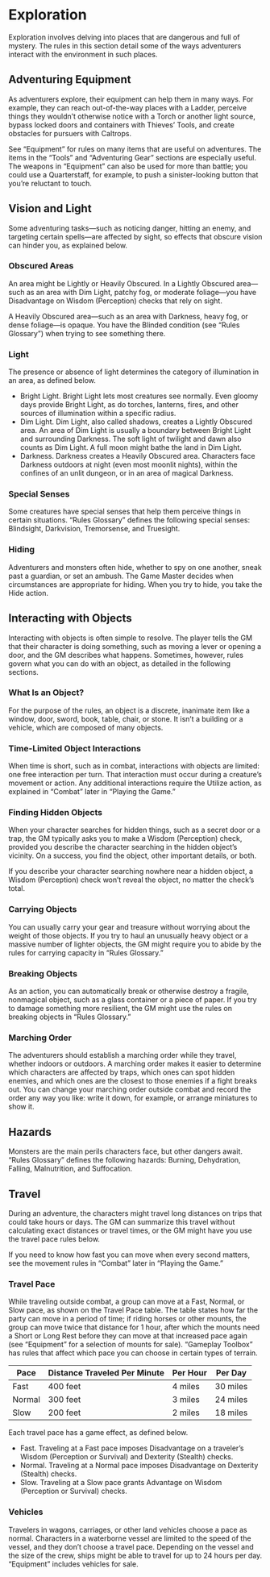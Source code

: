 <!-- Source: docs/srd/SRD_CC_v5.2.1.pdf p.11–12 (Exploration, Vision and Light, Special Senses, Hiding, Interacting with Objects, Objects, Finding Hidden Objects, Carrying/Breaking Objects, Marching Order, Hazards, Travel, Travel Pace, Vehicles) -->

# Exploration

Exploration involves delving into places that are dangerous and full of mystery. The rules in this section detail some of the ways adventurers interact with the environment in such places.

## Adventuring Equipment

As adventurers explore, their equipment can help them in many ways. For example, they can reach out-of-the-way places with a Ladder, perceive things they wouldn’t otherwise notice with a Torch or another light source, bypass locked doors and containers with Thieves’ Tools, and create obstacles for pursuers with Caltrops.

See “Equipment” for rules on many items that are useful on adventures. The items in the “Tools” and “Adventuring Gear” sections are especially useful. The weapons in “Equipment” can also be used for more than battle; you could use a Quarterstaff, for example, to push a sinister-looking button that you’re reluctant to touch.

## Vision and Light

Some adventuring tasks—such as noticing danger, hitting an enemy, and targeting certain spells—are affected by sight, so effects that obscure vision can hinder you, as explained below.

### Obscured Areas

An area might be Lightly or Heavily Obscured. In a Lightly Obscured area—such as an area with Dim Light, patchy fog, or moderate foliage—you have Disadvantage on Wisdom (Perception) checks that rely on sight.

A Heavily Obscured area—such as an area with Darkness, heavy fog, or dense foliage—is opaque. You have the Blinded condition (see “Rules Glossary”) when trying to see something there.

### Light

The presence or absence of light determines the category of illumination in an area, as defined below.

- Bright Light. Bright Light lets most creatures see normally. Even gloomy days provide Bright Light, as do torches, lanterns, fires, and other sources of illumination within a specific radius.
- Dim Light. Dim Light, also called shadows, creates a Lightly Obscured area. An area of Dim Light is usually a boundary between Bright Light and surrounding Darkness. The soft light of twilight and dawn also counts as Dim Light. A full moon might bathe the land in Dim Light.
- Darkness. Darkness creates a Heavily Obscured area. Characters face Darkness outdoors at night (even most moonlit nights), within the confines of an unlit dungeon, or in an area of magical Darkness.

### Special Senses

Some creatures have special senses that help them perceive things in certain situations. “Rules Glossary” defines the following special senses: Blindsight, Darkvision, Tremorsense, and Truesight.

### Hiding

Adventurers and monsters often hide, whether to spy on one another, sneak past a guardian, or set an ambush. The Game Master decides when circumstances are appropriate for hiding. When you try to hide, you take the Hide action.

## Interacting with Objects

Interacting with objects is often simple to resolve. The player tells the GM that their character is doing something, such as moving a lever or opening a door, and the GM describes what happens. Sometimes, however, rules govern what you can do with an object, as detailed in the following sections.

### What Is an Object?

For the purpose of the rules, an object is a discrete, inanimate item like a window, door, sword, book, table, chair, or stone. It isn’t a building or a vehicle, which are composed of many objects.

### Time-Limited Object Interactions

When time is short, such as in combat, interactions with objects are limited: one free interaction per turn. That interaction must occur during a creature’s movement or action. Any additional interactions require the Utilize action, as explained in “Combat” later in “Playing the Game.”

### Finding Hidden Objects

When your character searches for hidden things, such as a secret door or a trap, the GM typically asks you to make a Wisdom (Perception) check, provided you describe the character searching in the hidden object’s vicinity. On a success, you find the object, other important details, or both.

If you describe your character searching nowhere near a hidden object, a Wisdom (Perception) check won’t reveal the object, no matter the check’s total.

### Carrying Objects

You can usually carry your gear and treasure without worrying about the weight of those objects. If you try to haul an unusually heavy object or a massive number of lighter objects, the GM might require you to abide by the rules for carrying capacity in “Rules Glossary.”

### Breaking Objects

As an action, you can automatically break or otherwise destroy a fragile, nonmagical object, such as a glass container or a piece of paper. If you try to damage something more resilient, the GM might use the rules on breaking objects in “Rules Glossary.”

### Marching Order

The adventurers should establish a marching order while they travel, whether indoors or outdoors. A marching order makes it easier to determine which characters are affected by traps, which ones can spot hidden enemies, and which ones are the closest to those enemies if a fight breaks out. You can change your marching order outside combat and record the order any way you like: write it down, for example, or arrange miniatures to show it.

## Hazards

Monsters are the main perils characters face, but other dangers await. “Rules Glossary” defines the following hazards: Burning, Dehydration, Falling, Malnutrition, and Suffocation.

## Travel

During an adventure, the characters might travel long distances on trips that could take hours or days. The GM can summarize this travel without calculating exact distances or travel times, or the GM might have you use the travel pace rules below.

If you need to know how fast you can move when every second matters, see the movement rules in “Combat” later in “Playing the Game.”

### Travel Pace

While traveling outside combat, a group can move at a Fast, Normal, or Slow pace, as shown on the Travel Pace table. The table states how far the party can move in a period of time; if riding horses or other mounts, the group can move twice that distance for 1 hour, after which the mounts need a Short or Long Rest before they can move at that increased pace again (see “Equipment” for a selection of mounts for sale). “Gameplay Toolbox” has rules that affect which pace you can choose in certain types of terrain.

| Pace   | Distance Traveled Per Minute | Per Hour | Per Day |
|--------|-------------------------------|----------|---------|
| Fast   | 400 feet                      | 4 miles  | 30 miles|
| Normal | 300 feet                      | 3 miles  | 24 miles|
| Slow   | 200 feet                      | 2 miles  | 18 miles|

Each travel pace has a game effect, as defined below.

- Fast. Traveling at a Fast pace imposes Disadvantage on a traveler’s Wisdom (Perception or Survival) and Dexterity (Stealth) checks.
- Normal. Traveling at a Normal pace imposes Disadvantage on Dexterity (Stealth) checks.
- Slow. Traveling at a Slow pace grants Advantage on Wisdom (Perception or Survival) checks.

### Vehicles

Travelers in wagons, carriages, or other land vehicles choose a pace as normal. Characters in a waterborne vessel are limited to the speed of the vessel, and they don’t choose a travel pace. Depending on the vessel and the size of the crew, ships might be able to travel for up to 24 hours per day. “Equipment” includes vehicles for sale.
